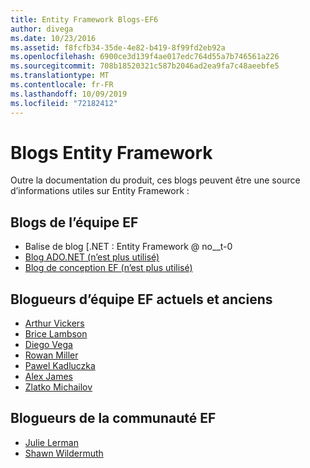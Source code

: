 ```yaml
---
title: Entity Framework Blogs-EF6
author: divega
ms.date: 10/23/2016
ms.assetid: f8fcfb34-35de-4e82-b419-8f99fd2eb92a
ms.openlocfilehash: 6900ce3d139f4ae017edc764d55a7b746561a226
ms.sourcegitcommit: 708b18520321c587b2046ad2ea9fa7c48aeebfe5
ms.translationtype: MT
ms.contentlocale: fr-FR
ms.lasthandoff: 10/09/2019
ms.locfileid: "72182412"
---
```

# <a name="entity-framework-blogs"></a>Blogs Entity Framework
Outre la documentation du produit, ces blogs peuvent être une source d’informations utiles sur Entity Framework :

## <a name="ef-team-blogs"></a>Blogs de l’équipe EF

- Balise de blog [.NET : Entity Framework @ no__t-0
- [Blog ADO.NET (n’est plus utilisé)](https://blogs.msdn.microsoft.com/adonet/)
- [Blog de conception EF (n’est plus utilisé)](https://blogs.msdn.microsoft.com/efdesign/)

## <a name="current-and-former-ef-team-bloggers"></a>Blogueurs d’équipe EF actuels et anciens

- [Arthur Vickers](https://blog.oneunicorn.com/tag/entity-framework/)
- [Brice Lambson](https://www.bricelam.net/)
- [Diego Vega](https://blogs.msdn.microsoft.com/diego/)
- [Rowan Miller](https://romiller.com/category/entity-framework/)
- [Pawel Kadluczka](https://blog.3d-logic.com/category/entity-framework/)
- [Alex James](https://blogs.msdn.microsoft.com/alexj/tag/entity-framework/)
- [Zlatko Michailov](https://blogs.msdn.microsoft.com/esql/tag/entity-framework/)

## <a name="ef-community-bloggers"></a>Blogueurs de la communauté EF

- [Julie Lerman](https://thedatafarm.com/blog/)  
- [Shawn Wildermuth](https://wildermuth.com/Tag/%20Entity%20Framework)  
